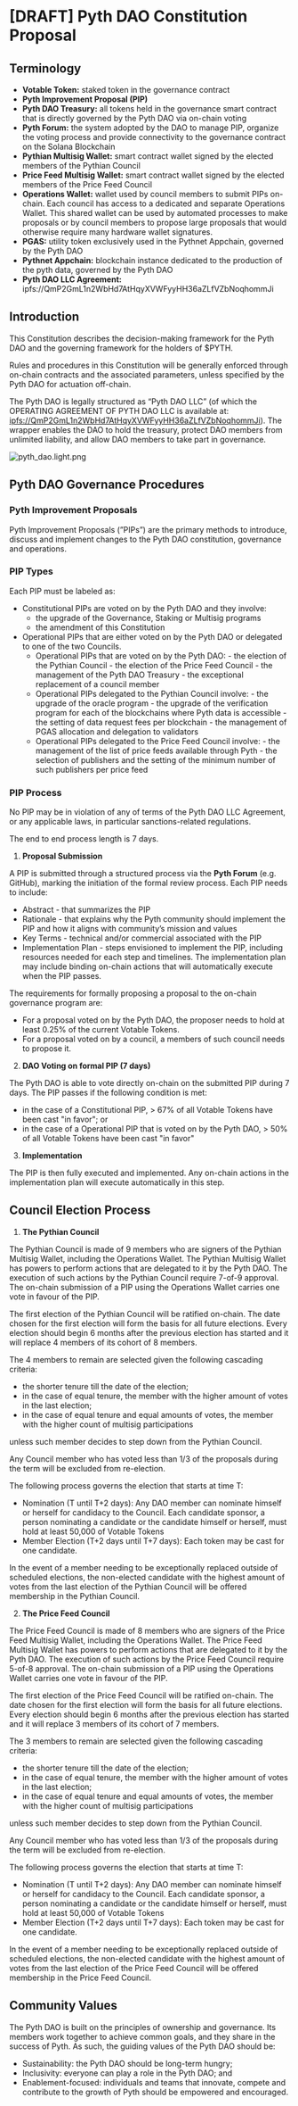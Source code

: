 # [DRAFT] Pyth DAO Constitution Proposal

## Terminology

- **Votable Token:** staked token in the governance contract
- **Pyth Improvement Proposal (PIP)**
- **Pyth DAO Treasury:** all tokens held in the governance smart contract that is directly governed by the Pyth DAO via on-chain voting
- **Pyth Forum:** the system adopted by the DAO to manage PIP, organize the voting process and provide connectivity to the governance contract on the Solana Blockchain
- **Pythian Multisig Wallet:** smart contract wallet signed by the elected members of the Pythian Council
- **Price Feed Multisig Wallet:** smart contract wallet signed by the elected members of the Price Feed Council
- **Operations Wallet:** wallet used by council members to submit PIPs on-chain. Each council has access to a dedicated and separate Operations Wallet. This shared wallet can be used by automated processes to make proposals or by council members to propose large proposals that would otherwise require many hardware wallet signatures.
- **PGAS:** utility token exclusively used in the Pythnet Appchain, governed by the Pyth DAO
- **Pythnet Appchain:** blockchain instance dedicated to the production of the pyth data, governed by the Pyth DAO
- **Pyth DAO LLC Agreement:** ipfs://QmP2GmL1n2WbHd7AtHqyXVWFyyHH36aZLfVZbNoqhommJi

## Introduction

This Constitution describes the decision-making framework for the Pyth DAO and the governing framework for the holders of $PYTH.

Rules and procedures in this Constitution will be generally enforced through on-chain contracts and the associated parameters, unless specified by the Pyth DAO for actuation off-chain.

The Pyth DAO is legally structured as “Pyth DAO LLC” (of which the OPERATING AGREEMENT OF PYTH DAO LLC is available at: [ipfs://QmP2GmL1n2WbHd7AtHqyXVWFyyHH36aZLfVZbNoqhommJi](https://cloudflare-ipfs.com/ipfs/QmP2GmL1n2WbHd7AtHqyXVWFyyHH36aZLfVZbNoqhommJi)). The wrapper enables the DAO to hold the treasury, protect DAO members from unlimited liability, and allow DAO members to take part in governance.

![pyth_dao.light.png](diagrams/pyth_dao.light.png)

## Pyth DAO Governance Procedures

### Pyth Improvement Proposals

Pyth Improvement Proposals (”PIPs”) are the primary methods to introduce, discuss and implement changes to the Pyth DAO constitution, governance and operations.

### PIP Types

Each PIP must be labeled as:

- Constitutional PIPs are voted on by the Pyth DAO and they involve:
  - the upgrade of the Governance, Staking or Multisig programs
  - the amendment of this Constitution
- Operational PIPs that are either voted on by the Pyth DAO or delegated to one of the two Councils.
  - Operational PIPs that are voted on by the Pyth DAO:
        - the election of the Pythian Council
        - the election of the Price Feed Council
        - the management of the Pyth DAO Treasury
        - the exceptional replacement of a council member
  - Operational PIPs delegated to the Pythian Council involve:
        - the upgrade of the oracle program
        - the upgrade of the verification program for each of the blockchains where Pyth data is accessible
        - the setting of data request fees per blockchain
        - the management of PGAS allocation and delegation to validators
  - Operational PIPs delegated to the Price Feed Council involve:
        - the management of the list of price feeds available through Pyth
        - the selection of publishers and the setting of the minimum number of such publishers per price feed

### PIP Process

No PIP may be in violation of any of terms of the Pyth DAO LLC Agreement, or any applicable laws, in particular sanctions-related regulations.

The end to end process length is 7 days.

1. **Proposal Submission**

A PIP is submitted through a structured process via the **Pyth Forum** (e.g. GitHub), marking the initiation of the formal review process. Each PIP needs to include:

- Abstract - that summarizes the PIP
- Rationale - that explains why the Pyth community should implement the PIP and how it aligns with community’s mission and values
- Key Terms - technical and/or commercial associated with the PIP
- Implementation Plan - steps envisioned to implement the PIP, including resources needed for each step and timelines. The implementation plan may include binding on-chain actions that will automatically execute when the PIP passes.

The requirements for formally proposing a proposal to the on-chain governance program are:
- For a proposal voted on by the Pyth DAO, the proposer needs to hold at least 0.25% of the current Votable Tokens.
- For a proposal voted on by a council, a members of such council needs to propose it.

2. **DAO Voting on formal PIP (7 days)**

The Pyth DAO is able to vote directly on-chain on the submitted PIP during 7 days. The PIP passes if the following condition is met:

- in the case of a Constitutional PIP, > 67% of all Votable Tokens have been cast "in favor"; or
- in the case of a Operational PIP that is voted on by the Pyth DAO, > 50% of all Votable Tokens have been cast "in favor"

3. **Implementation**

The PIP is then fully executed and implemented. Any on-chain actions in the implementation plan will execute automatically in this step.

## Council Election Process

1. **The Pythian Council**

The Pythian Council is made of 9 members who are signers of the Pythian Multisig Wallet, including the Operations Wallet.  The Pythian Multisig Wallet has powers to perform actions that are delegated to it by the Pyth DAO. The execution of such actions by the Pythian Council require 7-of-9 approval. The on-chain submission of a PIP using the Operations Wallet carries one vote in favour of the PIP.

The first election of the Pythian Council will be ratified on-chain. The date chosen for the first election will form the basis for all future elections. Every election should begin 6 months after the previous election has started and it will replace 4 members of its cohort of 8 members.

The 4 members to remain are selected given the following cascading criteria:

- the shorter tenure till the date of the election;
- in the case of equal tenure, the member with the higher amount of votes in the last election;
- in the case of equal tenure and equal amounts of votes, the member with the higher count of multisig participations

unless such member decides to step down from the Pythian Council.

Any Council member who has voted less than 1/3 of the proposals during the term will be excluded from re-election.

The following process governs the election that starts at time T:

- Nomination (T until T+2 days): Any DAO member can nominate himself or herself for candidacy to the Council. Each candidate sponsor, a person nominating a candidate or the candidate himself or herself, must hold at least 50,000 of Votable Tokens
- Member Election (T+2 days until T+7 days): Each token may be cast for one candidate.

In the event of a member needing to be exceptionally replaced outside of scheduled elections, the non-elected candidate with the highest amount of votes from the last election of the Pythian Council will be offered membership in the Pythian Council.

2. **The Price Feed Council**

The Price Feed Council is made of 8 members who are signers of the Price Feed Multisig Wallet, including the Operations Wallet. The Price Feed Multisig Wallet has powers to perform actions that are delegated to it by the Pyth DAO. The execution of such actions by the Price Feed Council require 5-of-8 approval. The on-chain submission of a PIP using the Operations Wallet carries one vote in favour of the PIP.

The first election of the Price Feed Council will be ratified on-chain. The date chosen for the first election will form the basis for all future elections. Every election should begin 6 months after the previous election has started and it will replace 3 members of its cohort of 7 members.

The 3 members to remain are selected given the following cascading criteria:

- the shorter tenure till the date of the election;
- in the case of equal tenure, the member with the higher amount of votes in the last election;
- in the case of equal tenure and equal amounts of votes, the member with the higher count of multisig participations

unless such member decides to step down from the Pythian Council.

Any Council member who has voted less than 1/3 of the proposals during the term will be excluded from re-election.

The following process governs the election that starts at time T:

- Nomination (T until T+2 days): Any DAO member can nominate himself or herself for candidacy to the Council. Each candidate sponsor, a person nominating a candidate or the candidate himself or herself, must hold at least 50,000 of Votable Tokens
- Member Election (T+2 days until T+7 days): Each token may be cast for one candidate.

In the event of a member needing to be exceptionally replaced outside of scheduled elections, the non-elected candidate with the highest amount of votes from the last election of the Price Feed Council will be offered membership in the Price Feed Council.

## Community Values

The Pyth DAO is built on the principles of ownership and governance. Its members work together to achieve common goals, and they share in the success of Pyth. As such, the guiding values of the Pyth DAO should be:

- Sustainability: the Pyth DAO should be long-term hungry;
- Inclusivity: everyone can play a role in the Pyth DAO; and
- Enablement-focused: individuals and teams that innovate, compete and contribute to the growth of Pyth should be empowered and encouraged.

